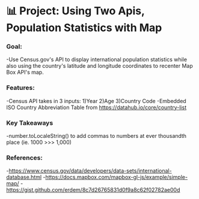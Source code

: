 # 📊 Project: Using Two Apis, Population Statistics with Map

### Goal:

-Use Census.gov's API to display international population statistics while also using the country's latitude and longitude coordinates to recenter Map Box API's map.



### Features:

-Census API takes in 3 inputs: 1)Year 2)Age 3)Country Code
-Embedded ISO Country Abbreviation Table from https://datahub.io/core/country-list


### Key Takeaways

-number.toLocaleString() to add commas to numbers at ever thousandth place (ie. 1000 >>> 1,000)

### References:

-https://www.census.gov/data/developers/data-sets/international-database.html
-https://docs.mapbox.com/mapbox-gl-js/example/simple-map/
-https://gist.github.com/erdem/8c7d26765831d0f9a8c62f02782ae00d
